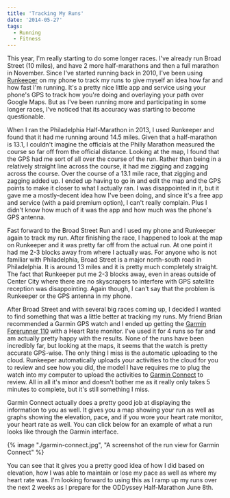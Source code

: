 ```yaml
---
title: 'Tracking My Runs'
date: '2014-05-27'
tags:
  - Running
  - Fitness
---
```


This year, I'm really starting to do some longer races. I've already run Broad Street (10 miles), and have 2 more half-marathons and then a full marathon in November. Since I've started running back in 2010, I've been using <a href="http://www.runkeeper.com/" target="_blank" rel="noopener">Runkeeper</a> on my phone to track my runs to give myself an idea how far and how fast I'm running. It's a pretty nice little app and service using your phone's GPS to track how you're doing and overlaying your path over Google Maps. But as I've been running more and participating in some longer races, I've noticed that its accuracy was starting to become questionable.
<!-- excerpt -->

When I ran the Philadelphia Half-Marathon in 2013, I used Runkeeper and found that it had me running around 14.5 miles. Given that a half-marathon is 13.1, I couldn't imagine the officials at the Philly Marathon measured the course so far off from the official distance. Looking at the map, I found that the GPS had me sort of all over the course of the run. Rather than being in a relatively straight line across the course, it had me zigging and zagging across the course. Over the course of a 13.1 mile race, that zigging and zagging added up. I ended up having to go in and edit the map and the GPS points to make it closer to what I actually ran. I was disappointed in it, but it gave me a mostly-decent idea how I've been doing, and since it's a free app and service (with a paid premium option), I can't really complain. Plus I didn't know how much of it was the app and how much was the phone's GPS antenna.

Fast forward to the Broad Street Run and I used my phone and Runkeeper again to track my run. After finishing the race, I happened to look at the map on Runkeeper and it was pretty far off from the actual run. At one point it had me 2-3 blocks away from where I actually was. For anyone who is not familiar with Philadelphia, Broad Street is a major north-south road in Philadelphia. It is around 13 miles and it is pretty much completely straight. The fact that Runkeeper put me 2-3 blocks away, even in areas outside of Center City where there are no skyscrapers to interfere with GPS satellite reception was disappointing. Again though, I can't say that the problem is Runkeeper or the GPS antenna in my phone.

After Broad Street and with several big races coming up, I decided I wanted to find something that was a little better at tracking my runs. My friend Brian recommended a Garmin GPS watch and I ended up getting the <a href="http://www.amazon.com/Garmin-Forerunner-GPS-Enabled-Sport-Monitor/dp/B003J2V8AC" target="_blank" rel="noopener">Garmin Forerunner 110</a> with a Heart Rate monitor. I've used it for 4 runs so far and am actually pretty happy with the results. None of the runs have been incredibly far, but looking at the maps, it seems that the watch is pretty accurate GPS-wise. The only thing I miss is the automatic uploading to the cloud. Runkeeper automatically uploads your activities to the cloud for you to review and see how you did, the model I have requires me to plug the watch into my computer to upload the activities to <a href="http://www.garminconnect.com/" target="_blank" rel="noopener">Garmin Connect</a> to review. All in all it's minor and doesn't bother me as it really only takes 5 minutes to complete, but it's still something I miss.

Garmin Connect actually does a pretty good job at displaying the information to you as well. It gives you a map showing your run as well as graphs showing the elevation, pace, and if you wore your heart rate monitor, your heart rate as well. You can click below for an example of what a run looks like through the Garmin interface.

{% image "./garmin-connect.jpg", "A screenshot of the run view for Garmin Connect" %}

You can see that it gives you a pretty good idea of how I did based on elevation, how I was able to maintain or lose my pace as well as where my heart rate was. I'm looking forward to using this as I ramp up my runs over the next 2 weeks as I prepare for the ODDyssey Half-Marathon June 8th.
